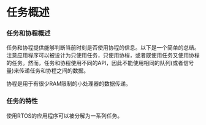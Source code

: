 # 任务概述

### 任务和协程概述

任务和协程提供能够判断当前时刻是否使用协程的信息。以下是一个简单的总结。注意应用程序可以被设计为只使用任务，只使用协程，或者既使用任务又使用协程的任务。然而，任务和协程使用不同的API，因此不能使用相同的队列(或者信号量)来传递任务和协程之间的数据。

协程是用于有很少RAM限制的小处理器的数据传递。

### 任务的特性

使用RTOS的应用程序可以被分解为一系列任务。
